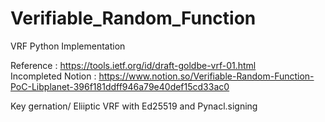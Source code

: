 # Verifiable_Random_Function
VRF Python Implementation

Reference : https://tools.ietf.org/id/draft-goldbe-vrf-01.html  
Incompleted Notion : https://www.notion.so/Verifiable-Random-Function-PoC-Libplanet-396f181ddff946a79e40def15cd33ac0

Key gernation/ Eliiptic VRF with Ed25519 and Pynacl.signing
